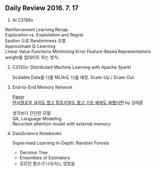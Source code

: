 ## Daily Review 2016. 7. 17


1. AI CS188x

  Reinforcement Learning Recap  
  Exploration vs. Exploitation and Regret  
  Epsilon 으로 Randomness 조절  
  Approximate Q-Learning  
     Linear Value Functions
     Minimizing Error
     Feature-Based Representations
     weight를 업데이트 하는 방식.

2. CS120x: Distributed Machine Learning with Apache Spark!
  
   Scalable Data를 다룸
   MLlib도 다룰 예정.
   Scale-Up / Scale-Out
   
3. End-to-End Memory Network

	[Paper](http://arxiv.org/abs/1503.08895)  
	[텐서플로우 설치도 했고 튜토리얼도 봤고 기초 예제도 짜봤다면](http://www.slideshare.net/carpedm20/ss-63116251) by 김태훈
	
	생각보다 간단한 모델.  
	QA, Language Modeling.  
	Recurrent attention model with external memory  
	
4. DataScience Notebooks

	Supervised Learning In-Depth: Random Forests
	- Decision Tree
	- Ensembles of Estimators
	- 모르던 함수가 나오지느 않았음